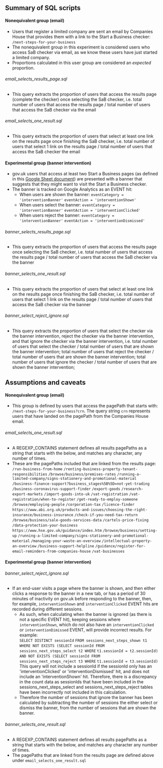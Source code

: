 ## Summary of SQL scripts

#### Nonequivalent group (email)

- Users that register a limited company are sent an email by Companies House
  that provides them with a link to the Start a Business checker:
  `/next-steps-for-your-business`
- The nonequivalent group in this experiment is considered users who access SaB
  checker via email, as we know these users have just started a limited company.
- Proportions calculated in this user group are considered an *expected*
  proportion.

###### email_selects_results_page.sql ######
- This query extracts the proportion of users that access the results page (complete the checker) once
  selecting the SaB checker, i.e. total number of users that access the results
  page / total number of users that access the SaB checker via the email

###### email_selects_one_result.sql ######
- This query extracts the proportion of users that select at least one link on the
  results page once finishing the SaB checker, i.e. total number of users that
  select 1 link on the results page / total number of users that access the SaB
  checker the email

#### Experimental group (banner intervention)

- gov.uk users that access at least two Start a Business pages (as defined in this
 [Google Sheet document][SaBpages]) are presented with a banner that suggests that they might
 want to visit the Start a Business checker.
- The banner is tracked on Google Analytics as an EVENT hit:
  - When users are shown the banner: `eventCategory = 'interventionBanner'`
                                     `eventAction = 'interventionShown'`
  - When users select the banner:    `eventCategory = 'interventionBanner'`
                                     `eventAction = 'interventionClicked'`
  - When users reject the banner:    `eventCategory = 'interventionBanner'`
                                     `eventAction = 'interventionDismissed'`

###### banner_selects_results_page.sql ######
- This query extracts the proportion of users that access the results page once
  selecting the SaB checker, i.e. total number of users that access the results
  page / total number of users that access the SaB checker via the banner

###### banner_selects_one_result.sql ######
- This query extracts the proportion of users that select at least one link on the
  results page once finishing the SaB checker, i.e. total number of users that
  select 1 link on the results page / total number of users that access the SaB
  checker via the banner

###### banner_select_reject_ignore.sql ######
- This query extracts the proportion of users that select the checker via the
  banner intervention, reject the checker via the banner intervention, and that
  ignore the checker via the banner intervention, i.e. total number of users that
  select the checker / total number of users that are shown the banner intervention;
  total number of users that reject the checker / total number of users that are
  shown the banner intervention; total number of users that ignore the checker /
  total number of users that are shown the banner intervention;

## Assumptions and caveats

#### Nonequivalent group (email)

- This group is defined by users that access the pagePath that starts with:
  `/next-steps-for-your-business?crn`. The query string `crn` represents users
  that have landed on the pagePath from the Companies House email.

###### email_selects_one_result.sql ######

- A REGEXP_CONTAINS statement defines all results pagePaths as a string that starts
  with the below, and matches any character, any number of times.
- These are the pagePaths included that are linked from the results page:
`/run-business-from-home`
`/renting-business-property-tenant-responsibilities`
`/browse/business/premises-rates`
`/running-a-limited-company/signs-stationery-and-promotional-material`
`/business-finance-support?business_stages%5B%5D=not-yet-trading`
`/business-coronavirus-support-finder`
`/export-goods`
`/research-export-markets`
`/import-goods-into-uk`
`/vat-registration`
`/vat-registration/when-to-register`
`/get-ready-to-employ-someone`
`/browse/employing-people`
`/corporation-tax`
`/licence-finder`
`https://www.abi.org.uk/products-and-issues/choosing-the-right-insurance/business-insurance`
`/check-if-you-need-tax-return`
`/browse/business/sale-goods-services-data`
`/cartels-price-fixing`
`/data-protection-your-business`
`https://www.hse.gov.uk/guidance/index.htm`
`/browse/business/setting-up`
`/running-a-limited-company/signs-stationery-and-promotional-material`
`/managing-your-waste-an-overview`
`/intellectual-property-an-overview`
`/business-support-helpline`
`/guidance/register-for-email-reminders-from-companies-house`
`/vat-businesses`


#### Experimental group (banner intervention)

###### banner_select_reject_ignore.sql ######

- If an end-user visits a page where the banner is shown, and then either clicks
  a response to the banner in a new tab, or has a period of 30 minutes of inactivity
  on gov.uk before responding to the banner, then, for example, `interventionShown`
  and `interventionClicked` EVENT hits are recorded during different sessions.
  <br>
  - As such, when calculating when the banner is ignored (as there is not a specific
    EVENT hit), keeping sessions where `interventionShown`, which do not also have
    an `interventionClicked` or `interventionDimissed` EVENT, will provide
    incorrect results. For example: <br>
    `SELECT DISTINCT sessionId`
    `FROM sessions_next_steps_shown t1`
    `WHERE NOT EXISTS (SELECT sessionId FROM sessions_next_steps_select t2 WHERE`
     `t1.sessionId = t2.sessionId)`
      `AND NOT EXISTS (SELECT sessionId FROM sessions_next_steps_reject t3 WHERE`
      `t1.sessionId = t3.sessionId)`<br>
    This query will not include a sessionId if the sessionId only has an 'interventionClicked'
    or 'interventionDismissed' hit, and does not include an 'interventionShown' hit.
    Therefore, there is a discrepancy in the count data as sessionIds that have been
    included in the sessions_next_steps_select and sessions_next_steps_reject tables
    have been incorrectly not included in this calculation.
    <br>
  - Therefore the number of sessions that ignore the banner has been calculated by
    subtracting the number of sessions the either select or dismiss the banner,
    from the number of sessions that are shown the banner.



###### banner_selects_one_result.sql ######

- A REGEXP_CONTAINS statement defines all results pagePaths as a string that starts
  with the below, and matches any character any number of times.
- The pagePaths that are linked from the results page are defined above under `email_selects_one_result.sql`

[SaBpages]: https://docs.google.com/spreadsheets/d/1CGogk1bgco1hYSSGsIcS-eZtdmWOhb-a6gIjkdMWFkQ/edit#gid=0
